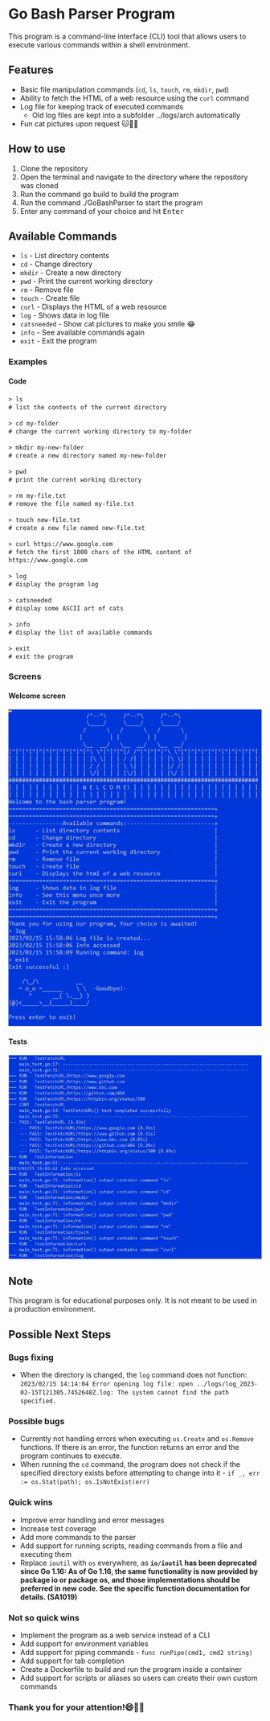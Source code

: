 # Go Bash Parser Program 

This program is a command-line interface (CLI) tool that allows users to execute various commands within a shell environment.

## Features
* Basic file manipulation commands (`cd`, `ls`, `touch`, `rm`, `mkdir`, `pwd`)
* Ability to fetch the HTML of a web resource using the `curl` command
* Log file for keeping track of executed commands
    * Old log files are kept into a subfolder ../logs/arch automatically
* Fun cat pictures upon request :cat::dog::elf:

## How to use
1. Clone the repository
2. Open the terminal and navigate to the directory where the repository was cloned
3. Run the command go build to build the program
4. Run the command ./GoBashParser to start the program
5. Enter any command of your choice and hit <kbd>Enter</kbd>

## Available Commands
* `ls` - List directory contents
* `cd` - Change directory
* `mkdir` - Create a new directory
* `pwd` - Print the current working directory
* `rm` - Remove file
* `touch` - Create file
* `curl` - Displays the HTML of a web resource
* `log` - Shows data in log file
* `catsneeded` - Show cat pictures to make you smile :joy:
* `info` - See available commands again
* `exit` - Exit the program

### Examples
#### Code
```
> ls
# list the contents of the current directory

> cd my-folder
# change the current working directory to my-folder

> mkdir my-new-folder
# create a new directory named my-new-folder

> pwd
# print the current working directory

> rm my-file.txt
# remove the file named my-file.txt

> touch new-file.txt
# create a new file named new-file.txt

> curl https://www.google.com
# fetch the first 1000 chars of the HTML content of https://www.google.com

> log
# display the program log

> catsneeded
# display some ASCII art of cats

> info
# display the list of available commands

> exit
# exit the program
```

### Screens
#### Welcome screen

![](./dox/pics/welcome_goodbye_screen.png)

#### Tests

![](./dox/pics/tests_simple.png)

## Note
This program is for educational purposes only.
It is not meant to be used in a production environment.

## Possible Next Steps

### Bugs fixing
* When the directory is changed, the `log` command does not function:
```2023/02/15 14:14:04 Error opening log file: open ../logs/log_2023-02-15T121305.7452648Z.log: The system cannot find the path specified.```

### Possible bugs
* Currently not handling errors when executing `os.Create` and `os.Remove` functions. If there is an error, the function returns an error and the program continues to execute.
* When running the `cd` command, the program does not check if the specified directory exists before attempting to change into it - `if _, err := os.Stat(path); os.IsNotExist(err)`

### Quick wins
* Improve error handling and error messages
* Increase test coverage
* Add more commands to the parser
* Add support for running scripts, reading commands from a file and executing them
* Replace `ioutil` with `os` everywhere, as **`io/ioutil` has been deprecated since Go 1.16: As of Go 1.16, the same functionality is now provided by package io or package os, and those implementations should be preferred in new code. See the specific function documentation for details.  (SA1019)**

### Not so quick wins
* Implement the program as a web service instead of a CLI
* Add support for environment variables
* Add support for piping commands - `func runPipe(cmd1, cmd2 string)`
* Add support for tab completion
* Create a Dockerfile to build and run the program inside a container
* Add support for scripts or aliases so users can create their own custom commands

### Thank you for your attention!:smile::school::dancer:
